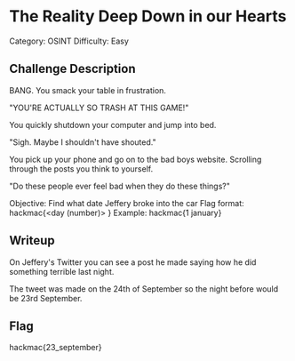 # The Reality Deep Down in our Hearts

Category: OSINT
Difficulty: Easy

## Challenge Description

BANG. You smack your table in frustration.

"YOU'RE ACTUALLY SO TRASH AT THIS GAME!"

You quickly shutdown your computer and jump into bed.

"Sigh. Maybe I shouldn't have shouted."

You pick up your phone and go on to the bad boys website. Scrolling through the posts you think to yourself.

"Do these people ever feel bad when they do these things?"


Objective: Find what date Jeffery broke into the car
Flag format: hackmac{<day (number)> <month>}
Example: hackmac{1 january}

## Writeup

On Jeffery's Twitter you can see a post he made saying how he did something terrible last night.

The tweet was made on the 24th of September so the night before would be 23rd September.

## Flag

hackmac{23_september}
